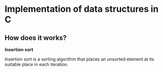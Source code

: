 <h1>Implementation of data structures in C</h1>
<h2>How does it works?</h2>
<strong><dl>Insertion sort</dl></strong>
<p>Insertion sort is a sorting algorithm that places an unsorted element at its suitable place in each iteration.</p>
